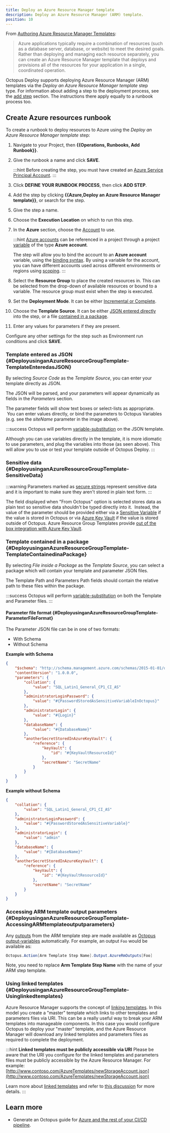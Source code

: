 ```yaml
---
title: Deploy an Azure Resource Manager template
description: Deploy an Azure Resource Manager (ARM) template.
position: 10
---
```


From [Authoring Azure Resource Manager Templates](https://azure.microsoft.com/en-us/documentation/articles/resource-group-authoring-templates/):

> Azure applications typically require a combination of resources (such as a database server, database, or website) to meet the desired goals. Rather than deploying and managing each resource separately, you can create an Azure Resource Manager template that deploys and provisions all of the resources for your application in a single, coordinated operation.

Octopus Deploy supports deploying Azure Resource Manager (ARM) templates via the *Deploy an Azure Resource Manager template* step type. For information about adding a step to the deployment process, see the [add step](/docs/projects/steps/index.md) section. The instructions there apply equally to a runbook process too.

## Create Azure resources runbook

To create a runbook to deploy resources to Azure using the *Deploy an Azure Resource Manager template* step:

1. Navigate to your Project, then **{{Operations, Runbooks, Add Runbook}}**.
1. Give the runbook a name and click **SAVE**.

    :::hint
    Before creating the step, you must have created an [Azure Service Principal Account](/docs/infrastructure/accounts/azure/index.md#azure-service-principal).
    :::

1. Click **DEFINE YOUR RUNBOOK PROCESS**, then click **ADD STEP**.
1. Add the step by clicking **{{Azure,Deploy an Azure Resource Manager template}}**, or search for the step.

    
1. Give the step a name.
1. Choose the **Execution Location** on which to run this step.
1. In the **Azure** section, choose the [Account](/docs/infrastructure/accounts/azure/index.md) to use.

    
    :::hint
    [Azure accounts](/docs/infrastructure/accounts/azure/index.md) can be referenced in a project through a project [variable](/docs/projects/variables/index.md) of the type **Azure account**. 

    The step will allow you to bind the account to an **Azure account** variable, using the [binding syntax](/docs/projects/variables/index.md#Bindingsyntax-Referencingvariablesinstepdefinitions). By using a variable for the account, you can have different accounts used across different environments or regions using [scoping](/docs/projects/variables/index.md#Bindingsyntax-Referencingvariablesinstepdefinitions).
    :::

1. Select the **Resource Group** to place the created resources in. This can be selected from the drop-down of available resources or bound to a variable. The resource group must exist when the step is executed.

1. Set the **Deployment Mode**. It can be either [Incremental or Complete](https://azure.microsoft.com/en-in/documentation/articles/resource-group-template-deploy/#incremental-and-complete-deployments).
1. Choose the **Template Source**. It can be either [JSON entered directly](#DeployusinganAzureResourceGroupTemplate-TemplateEnteredasJSON) into the step, or a file [contained in a package](#DeployusinganAzureResourceGroupTemplate-TemplateContainedinaPackage).
1. Enter any values for parameters if they are present.

Configure any other settings for the step such as Environment run conditions and click **SAVE**.


### Template entered as JSON  {#DeployusinganAzureResourceGroupTemplate-TemplateEnteredasJSON}

By selecting *Source Code* as the *Template Source*, you can enter your template directly as JSON.

The JSON will be parsed, and your parameters will appear dynamically as fields in the *Parameters* section.

The parameter fields will show text boxes or select-lists as appropriate.  You can enter values directly, or bind the parameters to Octopus Variables (e.g. see the *siteName* parameter in the image above).

:::success
Octopus will perform [variable-substitution](/docs/projects/variables/variable-substitutions.md) on the JSON template.

Although you can use variables directly in the template, it is more idiomatic to use parameters, and plug the variables into those (as seen above). This will allow you to use or test your template outside of Octopus Deploy.
:::


### Sensitive data {#DeployusinganAzureResourceGroupTemplate-SensitiveData}

:::warning
Parameters marked as [secure strings](https://azure.microsoft.com/en-us/documentation/articles/resource-group-authoring-templates/) represent sensitive data and it is important to make sure they aren't stored in plain text form.
:::

The field displayed when "From Octopus" option is selected stores data as plain text so sensitive data shouldn't be typed directly into it.  Instead, the value of the parameter should be provided either via a [Sensitive Variable](/docs/projects/variables/sensitive-variables.md) if the value is stored in Octopus or via [Azure Key Vault](https://azure.microsoft.com/en-us/documentation/articles/resource-manager-keyvault-parameter/) if the value is stored outside of Octopus. Azure Resource Group Templates provide [out of the box integration with Azure Key Vault](https://azure.microsoft.com/en-us/documentation/articles/resource-manager-keyvault-parameter/).


### Template contained in a package {#DeployusinganAzureResourceGroupTemplate-TemplateContainedinaPackage}

By selecting *File inside a Package* as the *Template Source*, you can select a package which will contain your template and parameter JSON files.


The Template Path and Parameters Path fields should contain the relative path to these files within the package.

:::success
Octopus will perform [variable-substitution](/docs/projects/variables/variable-substitutions.md) on both the Template and Parameter files.
:::

#### Parameter file format {#DeployusinganAzureResourceGroupTemplate-ParameterFileFormat}

The Parameter JSON file can be in one of two formats:

- With Schema
- Without Schema

**Example with Schema**

```json
{
    "$schema": "http://schema.management.azure.com/schemas/2015-01-01/deploymentTemplate.json",
    "contentVersion": "1.0.0.0",
    "parameters": {
        "collation": {
            "value": "SQL_Latin1_General_CP1_CI_AS"
        },
        "administratorLoginPassword": {
            "value": "#{PasswordStoredAsSensitiveVariableInOctopus}"
        },
        "administratorLogin": {
            "value": "#{Login}"
        },
        "databaseName": {
            "value": "#{DatabaseName}"
        },
        "anotherSecretStoredInAzureKeyVault": {
            "reference": {
                "keyVault": {
                    "id": "#{KeyVaultResourceId}"
                },
                "secretName": "SecretName"
            }
        }
    }
}
```

**Example without Schema**

```json
{
    "collation": {
        "value": "SQL_Latin1_General_CP1_CI_AS"
    },
    "administratorLoginPassword": {
        "value": "#{PasswordStoredAsSensitiveVariable}"
    },
    "administratorLogin": {
        "value": "admin"
    },
    "databaseName": {
        "value": "#{DatabaseName}"
    },
    "anotherSecretStoredInAzureKeyVault": {
        "reference": {
            "keyVault": {
                "id": "#{KeyVaultResourceId}"
            },
            "secretName": "SecretName"
        }
    }
}

```

### Accessing ARM template output parameters {#DeployusinganAzureResourceGroupTemplate-AccessingARMtemplateoutputparameters}

Any [outputs](https://azure.microsoft.com/en-us/documentation/articles/resource-group-authoring-templates/#outputs) from the ARM template step are made available as [Octopus output-variables](/docs/projects/variables/output-variables.md) automatically. For example, an output `Foo` would be available as:

```powershell
Octopus.Action[Arm Template Step Name].Output.AzureRmOutputs[Foo]
```
Note, you need to replace **Arm Template Step Name** with the name of your ARM step template. 

### Using linked templates {#DeployusinganAzureResourceGroupTemplate-Usinglinkedtemplates}

Azure Resource Manager supports the concept of [linking templates](https://docs.microsoft.com/en-us/azure/azure-resource-manager/resource-group-linked-templates). In this model you create a "master" template which links to other templates and parameters files via URI. This can be a really useful way to break your ARM templates into manageable components. In this case you would configure Octopus to deploy your "master" template, and the Azure Resource Manager will download any linked templates and parameters files as required to complete the deployment.

:::hint
**Linked templates must be publicly accessible via URI**
Please be aware that the URI you configure for the linked templates and parameters files must be publicly accessible by the Azure Resource Manager. For example: [http://www.contoso.com/AzureTemplates/newStorageAccount.json](http://www.contoso.com/AzureTemplates/newStorageAccount.json)

Learn more about [linked templates](https://docs.microsoft.com/en-us/azure/azure-resource-manager/resource-group-linked-templates) and refer to [this discussion](https://help.octopus.com/t/azure-resource-management-templates/9654) for more details.
:::

## Learn more

- Generate an Octopus guide for [Azure and the rest of your CI/CD pipeline](https://octopus.com/docs/guides?destination=Azure%20websites).

